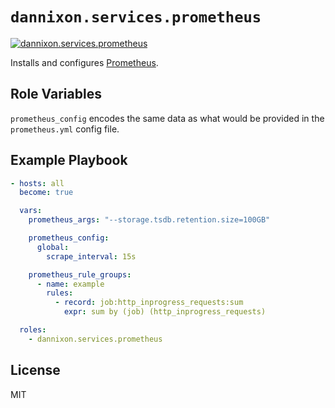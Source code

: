 # `dannixon.services.prometheus`

[![dannixon.services.prometheus](https://github.com/DanNixon/ansible-services/actions/workflows/prometheus.yml/badge.svg?branch=main)](https://github.com/DanNixon/ansible-services/actions/workflows/prometheus.yml)

Installs and configures [Prometheus](https://prometheus.io/).

## Role Variables

`prometheus_config` encodes the same data as what would be provided in the `prometheus.yml` config file.

## Example Playbook

```yaml
- hosts: all
  become: true

  vars:
    prometheus_args: "--storage.tsdb.retention.size=100GB"

    prometheus_config:
      global:
        scrape_interval: 15s

    prometheus_rule_groups:
      - name: example
        rules:
          - record: job:http_inprogress_requests:sum
            expr: sum by (job) (http_inprogress_requests)

  roles:
    - dannixon.services.prometheus
```

## License

MIT
